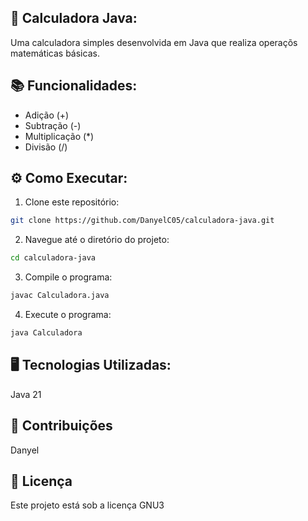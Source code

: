 ## 🚀 Calculadora Java:

Uma calculadora simples desenvolvida em Java que realiza operaçõs matemáticas básicas.

## 📚 Funcionalidades:

- Adição (+)
- Subtração (-)
- Multiplicação (*)
- Divisão (/)

## ⚙️ Como Executar:

1. Clone este repositório:

```bash 
git clone https://github.com/DanyelC05/calculadora-java.git 
```

2. Navegue até o diretório do projeto:
```bash 
cd calculadora-java
```

3. Compile o programa:
```bash 
javac Calculadora.java
```

4. Execute o programa:
```bash 
java Calculadora
```

## 🖥️ Tecnologias Utilizadas:
Java 21

## 🤝 Contribuições
Danyel


## 📄 Licença
Este projeto está sob a licença GNU3